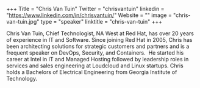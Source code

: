 +++
Title = "Chris Van Tuin"
Twitter = "chrisvantuin"
linkedin = "https://www.linkedin.com/in/chrisvantuin/"
Website = ""
image = "chris-van-tuin.jpg"
type = "speaker"
linktitle = "chris-van-tuin"
+++

Chris Van Tuin, Chief Technologist, NA West at Red Hat, has over 20 years of experience in 
IT and Software. Since joining Red Hat in 2005, Chris has been architecting solutions for 
strategic customers and partners and is a frequent speaker on DevOps, Security, and Containers.  
He started his career at Intel in IT and Managed Hosting followed by leadership roles in services 
and sales engineering at Loudcloud and Linux startups. Chris holds a Bachelors of Electrical 
Engineering from Georgia Institute of Technology.
